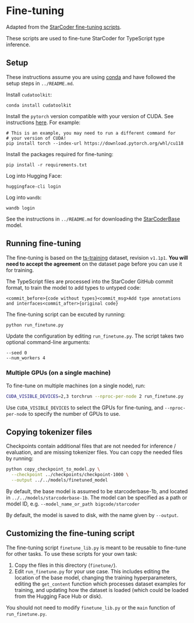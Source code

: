 # Fine-tuning

Adapted from the [StarCoder fine-tuning
scripts](https://github.com/bigcode-project/starcoder/tree/main/finetune).

These scripts are used to fine-tune StarCoder for TypeScript type inference.

## Setup

These instructions assume you are using [conda](https://docs.conda.io/en/latest/)
and have followed the setup steps in `../README.md`.

Install `cudatoolkit`:

    conda install cudatoolkit

Install the `pytorch` version compatible with your version of CUDA. See
instructions [here](https://pytorch.org/get-started/locally/). For example:

    # This is an example, you may need to run a different command for
    # your version of CUDA!
    pip install torch --index-url https://download.pytorch.org/whl/cu118

Install the packages required for fine-tuning:

    pip install -r requirements.txt

Log into Hugging Face:

    huggingface-cli login

Log into `wandb`:

    wandb login

See the instructions in `../README.md` for downloading the
[StarCoderBase](https://huggingface.co/bigcode/starcoder) model.

## Running fine-tuning

The fine-tuning is based on the
[ts-training](https://huggingface.co/datasets/nuprl/ts-training) dataset,
revision `v1.1p1`. **You will need to accept the agreement** on the dataset
page before you can use it for training.

The TypeScript files are processed into the StarCoder GitHub
commit format, to train the model to add types to untyped code:

    <commit_before>{code without types}<commit_msg>Add type annotations and interfaces<commit_after>{original code}

The fine-tuning script can be excuted by running:

```bash
python run_finetune.py
```

Update the configuration by editing `run_finetune.py`. The script takes two
optional command-line arguments:

    --seed 0
    --num_workers 4

### Multiple GPUs (on a single machine)

To fine-tune on multiple machines (on a single node), run:

```bash
CUDA_VISIBLE_DEVICES=2,3 torchrun --nproc-per-node 2 run_finetune.py
```

Use `CUDA_VISIBLE_DEVICES` to select the GPUs for fine-tuning, and
`--nproc-per-node` to specify the number of GPUs to use.

## Copying tokenizer files

Checkpoints contain additional files that are not needed for
inference / evaluation, and are missing tokenizer files. You can copy the needed
files by running:

```bash
python copy_checkpoint_to_model.py \
  --checkpoint ../checkpoints/checkpoint-1000 \
  --output ../../models/finetuned_model
```

By default, the base model is assumed to be starcoderbase-1b, and located in
`../../models/starcoderbase-1b`. The model can be specified as a path or model
ID, e.g. `--model_name_or_path bigcode/starcoder`

By default, the model is saved to disk, with the name given by `--output`.

## Customizing the fine-tuning script

The fine-tuning script `finetune_lib.py` is meant to be reusable to fine-tune
for other tasks. To use these scripts for your own task:

  1. Copy the files in this directory (`finetune/`).
  2. Edit `run_finetune.py` for your use case. This includes editing the
     location of the base model, changing the training hyperparameters,
     editing the `get_content` function which processes dataset examples for
     training, and updating how the dataset is loaded (which could be loaded
     from the Hugging Face Hub or disk).

You should not need to modify `finetune_lib.py` or the `main` function of
`run_finetune.py`.
